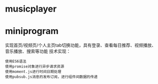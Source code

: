 # musicplayer
# miniprogram
实现首页/视频页/个人主页tab切换功能，具有登录、查看每日推荐、视频播放、音乐播放、搜索等功能
技术实现：

    使用ES6语法
    使用promise对象进行异步请求资源
    使用moment.js进行时间日期处理
    使用pubsub.js消息的发布订阅，进行组件间数据的传递
